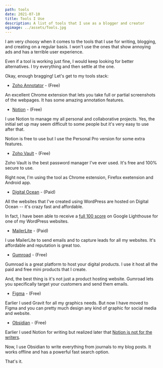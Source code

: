 ```yaml
---
path: tools
date: 2021-07-10
title: Tools I Use
description: A list of tools that I use as a blogger and creator
ogimage: ../assets/Tools.jpg
---
```


I am very choosy when it comes to the tools that I use for writing, blogging, and creating on a regular basis. I won't use the ones that show annoying ads and has a terrible user experience.

Even if a tool is working just fine, I would keep looking for better alternatives. I try everything and then settle at the one.

Okay, enough bragging! Let's get to my tools stack:

- [Zoho Annotator](https://chrome.google.com/webstore/detail/zoho-annotator/dmlmcpcjndojhbflolmdgfpojnjfdlbj) - (Free)

An excellent Chrome extension that lets you take full or partial screenshots of the webpages. It has some amazing annotation features.

- [Notion](https://notion.so/) - (Free)

I use Notion to manage my all personal and collaborative projects. Yes, the initial set up may seem difficult to some people but it's very easy to use after that.

Notion is free to use but I use the Personal Pro version for some extra features.

- [Zoho Vault](https://www.zoho.com/vault/) - (Free)

Zoho Vault is the best password manager I've ever used. It's free and 100% secure to use.

Right now, I'm using the tool as Chrome estension, Firefox exetension and Android app.

- [Digital Ocean](https://www.digitalocean.com/) - (Paid)

All the websites that I've created using WordPress are hosted on Digital Ocean -- it's crazy fast and affordable.

In fact, I have been able to receive a [full 100 score](https://twitter.com/DeepakNesss/status/1402445808478216194?s=20) on Google Lighthouse for one of my WordPress websites.

- [MailerLite](https://www.mailerlite.com/) - (Paid)

I use MailerLite to send emails and to capture leads for all my websites. It's affordable and reputation is great too.

- [Gumroad](https://gumroad.com/) - (Free)

Gumroad is a great platform to host your digital products. I use it host all the paid and free mini products that I create.

And, the best thing is it's not just a product hosting website. Gumroad lets you specifically target your customers and send them emails.

- [Figma](https://www.figma.com/) - (Free)

Earlier I used Gravit for all my graphics needs. But now I have moved to Figma and you can pretty much design any kind of graphic for social media and website.

- [Obsidian](https://obsidian.md/) - (Free)

Earlier I used Notion for writing but realized later that [Notion is not for the writers](https://deepakness.com/blog/notion-not-for-writers/).

Now, I use Obsidian to write everything from journals to my blog posts. It works offline and has a powerful fast search option.

That's it.